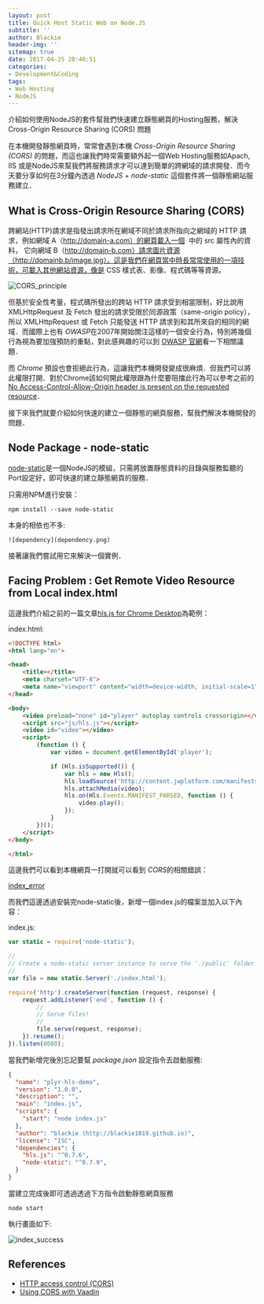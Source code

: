 ```yaml
---
layout: post
title: Quick Host Static Web on Node.JS
subtitle: ''
author: Blackie
header-img: ''
sitemap: true
date: 2017-04-25 20:40:51
categories:
- Development&Coding
tags:
- Web Hosting
- NodeJS 
---
```


介紹如何使用NodeJS的套件幫我們快速建立靜態網頁的Hosting服務，解決 Cross-Origin Resource Sharing (CORS) 問題

<!-- More -->

在本機開發靜態網頁時，常常會遇到本機 *Cross-Origin Resource Sharing (CORS)* 的問題，而這也讓我們時常需要額外起一個Web Hosting服務如Apach, IIS 或是NodeJS來幫我們將服務請求才可以達到簡單的跨網域的請求開發．而今天要分享如何在3分鐘內透過 *NodeJS* + *node-static* 這個套件將一個靜態網站服務建立．

## What is Cross-Origin Resource Sharing (CORS) ##

跨網站(HTTP)請求是指發出請求所在網域不同於請求所指向之網域的 HTTP 請求，例如網域 A（http://domain-a.com）的網頁載入一個 <img> 中的 src 屬性內的資料， 它向網域 B（http://domain-b.com）請求圖片資源（http://domainb.b/image.jpg）。這是我們在網頁當中時長常常使用的一項技術，可載入其他網站資源，像是 CSS 樣式表、影像、程式碼等等資源。

![CORS_principle](CORS_principle.png)

但基於安全性考量，程式碼所發出的跨站 HTTP 請求受到相當限制，好比說用 XMLHttpRequest 及 Fetch 發出的請求受限於同源政策（same-origin policy），所以 XMLHttpRequest 或 Fetch 只能發送 HTTP 請求到和其所來自的相同的網域．而國際上也有 *OWASP*在2007年開始關注這樣的一個安全行為，特別將幾個行為視為要加強預防的重點，對此感興趣的可以到 [OWASP 官網](https://www.owasp.org/index.php/Category:OWASP_Top_Ten_Project)看一下相關議題．

而 *Chrome* 預設也會拒絕此行為，這讓我們本機開發變成很麻煩．但我們可以將此權限打開．對於Chrome該如何開此權限跟為什麼要阻擋此行為可以參考之前的[No Access-Control-Allow-Origin header is present on the requested resource](https://blackie1019.github.io/2016/10/04/No-Access-Control-Allow-Origin-header-is-present-on-the-requested-resource/)．

接下來我們就要介紹如何快速的建立一個靜態的網頁服務，幫我們解決本機開發的問題．

## Node Package -  node-static ##

[node-static](https://github.com/cloudhead/node-static)是一個NodeJS的模組，只需將放置靜態資料的目錄與服務監聽的Port設定好，即可快速的建立靜態網頁的服務．

只需用NPM進行安裝：

    npm install --save node-static

本身的相依也不多:

    ![dependency](dependency.png)

接著讓我們嘗試用它來解決一個實例．

## Facing Problem : Get Remote Video Resource from Local index.html ##

這邊我們介紹之前的一篇文章[hls.js for Chrome Desktop](https://blackie1019.github.io/2017/04/02/HLS-js-for-Chrome-Desktop/)為範例：

index.html:

```html
<!DOCTYPE html>
<html lang="en">

<head>
    <title></title>
    <meta charset="UTF-8">
    <meta name="viewport" content="width=device-width, initial-scale=1">
</head>

<body>
    <video preload="none" id="player" autoplay controls crossorigin></video>
    <script src="js/hls.js"></script>
    <video id="video"></video>
    <script>
        (function () {
            var video = document.getElementById('player');

            if (Hls.isSupported()) {
                var hls = new Hls();
                hls.loadSource('http://content.jwplatform.com/manifests/vM7nH0Kl.m3u8');
                hls.attachMedia(video);
                hls.on(Hls.Events.MANIFEST_PARSED, function () {
                    video.play();
                });
            }
        })();
    </script>
</body>

</html>
```

這邊我們可以看到本機網頁一打開就可以看到 *CORS*的相關錯誤：

[index_error](index_error.png)

而我們這邊透過安裝完node-static後，新增一個index.js的檔案並加入以下內容：

index.js:

```js
var static = require('node-static');

//
// Create a node-static server instance to serve the './public' folder
//
var file = new static.Server('./index.html');

require('http').createServer(function (request, response) {
    request.addListener('end', function () {
        //
        // Serve files!
        //
        file.serve(request, response);
    }).resume();
}).listen(8080);
```

當我們新增完後別忘記要幫 *package.json* 設定指令去啟動服務:

```json
{
  "name": "plyr-hls-demo",
  "version": "1.0.0",
  "description": "",
  "main": "index.js",
  "scripts": {
    "start": "node index.js"
  },
  "author": "blackie (http://blackie1019.github.io)",
  "license": "ISC",
  "dependencies": {
    "hls.js": "^0.7.6",
    "node-static": "^0.7.9",
  }
}
```

當建立完成後即可透過透過下方指令啟動靜態網頁服務

    node start

執行畫面如下:

![index_success](index_success.png)

## References ##

- [HTTP access control (CORS)](https://developer.mozilla.org/en-US/docs/Web/HTTP/Access_control_CORS)
- [Using CORS with Vaadin](https://vaadin.com/blog/-/blogs/using-cors-with-vaadin)
